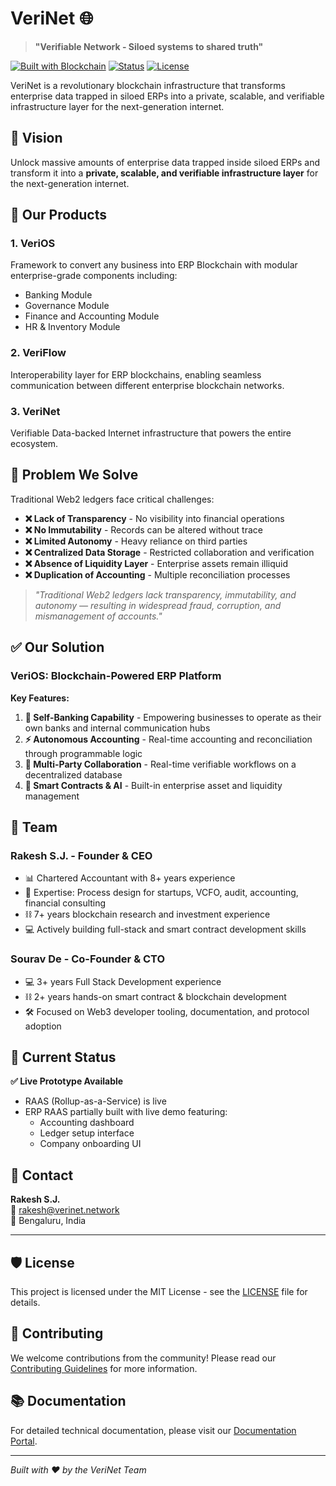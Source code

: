 # VeriNet 🌐
> **"Verifiable Network - Siloed systems to shared truth"**

[![Built with Blockchain](https://img.shields.io/badge/Built%20with-Blockchain-blue)](https://github.com/verinet-network)
[![Status](https://img.shields.io/badge/Status-Active%20Development-green)](https://github.com/verinet-network)
[![License](https://img.shields.io/badge/License-MIT-yellow)](LICENSE)

VeriNet is a revolutionary blockchain infrastructure that transforms enterprise data trapped in siloed ERPs into a private, scalable, and verifiable infrastructure layer for the next-generation internet.

## 🎯 Vision

Unlock massive amounts of enterprise data trapped inside siloed ERPs and transform it into a **private, scalable, and verifiable infrastructure layer** for the next-generation internet.

## 🚀 Our Products

### 1. **VeriOS** 
Framework to convert any business into ERP Blockchain with modular enterprise-grade components including:
- Banking Module
- Governance Module  
- Finance and Accounting Module
- HR & Inventory Module

### 2. **VeriFlow**
Interoperability layer for ERP blockchains, enabling seamless communication between different enterprise blockchain networks.

### 3. **VeriNet**
Verifiable Data-backed Internet infrastructure that powers the entire ecosystem.

## 🎯 Problem We Solve

Traditional Web2 ledgers face critical challenges:

- **❌ Lack of Transparency** - No visibility into financial operations
- **❌ No Immutability** - Records can be altered without trace
- **❌ Limited Autonomy** - Heavy reliance on third parties
- **❌ Centralized Data Storage** - Restricted collaboration and verification
- **❌ Absence of Liquidity Layer** - Enterprise assets remain illiquid
- **❌ Duplication of Accounting** - Multiple reconciliation processes

> *"Traditional Web2 ledgers lack transparency, immutability, and autonomy — resulting in widespread fraud, corruption, and mismanagement of accounts."*

## ✅ Our Solution

### VeriOS: Blockchain-Powered ERP Platform

**Key Features:**
1. **🏦 Self-Banking Capability** - Empowering businesses to operate as their own banks and internal communication hubs
2. **⚡ Autonomous Accounting** - Real-time accounting and reconciliation through programmable logic
3. **🤝 Multi-Party Collaboration** - Real-time verifiable workflows on a decentralized database
4. **🤖 Smart Contracts & AI** - Built-in enterprise asset and liquidity management


## 👥 Team

### Rakesh S.J. - Founder & CEO
- 📊 Chartered Accountant with 8+ years experience
- 🚀 Expertise: Process design for startups, VCFO, audit, accounting, financial consulting
- ⛓️ 7+ years blockchain research and investment experience
- 💻 Actively building full-stack and smart contract development skills

### Sourav De - Co-Founder & CTO
- 💻 3+ years Full Stack Development experience
- ⛓️ 2+ years hands-on smart contract & blockchain development
- 🛠️ Focused on Web3 developer tooling, documentation, and protocol adoption

## 🎯 Current Status

**✅ Live Prototype Available**
- RAAS (Rollup-as-a-Service) is live
- ERP RAAS partially built with live demo featuring:
  - Accounting dashboard
  - Ledger setup interface
  - Company onboarding UI

## 🤝 Contact

**Rakesh S.J.**  
📧 rakesh@verinet.network  
📍 Bengaluru, India

---

## 🛡️ License

This project is licensed under the MIT License - see the [LICENSE](LICENSE) file for details.

## 🌟 Contributing

We welcome contributions from the community! Please read our [Contributing Guidelines](CONTRIBUTING.md) for more information.

## 📚 Documentation

For detailed technical documentation, please visit our [Documentation Portal](https://verinet.network).

---

*Built with ❤️ by the VeriNet Team*
